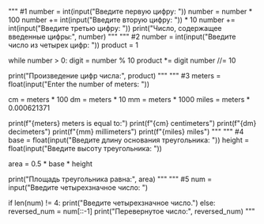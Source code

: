 """
#1
number = int(input("Введите первую цифру: "))
number = number * 100
number += int(input("Введите вторую цифру: ")) * 10
number += int(input("Введите третью цифру: "))
print("Число, содержащее введенные цифры:", number)
"""
"""
#2
number = int(input("Введите число из четырех цифр: "))
product = 1

while number > 0:
digit = number % 10
product *= digit
number //= 10

print("Произведение цифр числа:", product)
"""
"""
#3
meters = float(input("Enter the number of meters: "))

cm = meters * 100
dm = meters * 10
mm = meters * 1000
miles = meters * 0.000621371

print(f"{meters} meters is equal to:")
print(f"{cm} centimeters")
print(f"{dm} decimeters")
print(f"{mm} millimeters")
print(f"{miles} miles")
"""
"""
#4
base = float(input("Введите длину основания треугольника: "))
height = float(input("Введите высоту треугольника: "))

area = 0.5 * base * height

print("Площадь треугольника равна:", area)
"""
"""
#5
num = input("Введите четырехзначное число: ")

if len(num) != 4:
print("Введите четырехзначное число.")
else:
reversed_num = num[::-1]
print("Перевернутое число:", reversed_num)
"""

